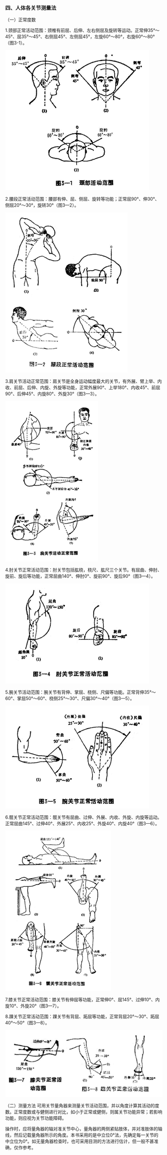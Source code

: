 ### 四、人体各关节测量法

（一）正常度数

1.颈部正常活动范围：颈椎有前屈、后伸、左右侧屈及旋转等运动。正常伸35°〜45°、屈35°〜45°、右侧屈45°、左侧屈45°，左旋60°〜80°，右旋60°〜80°（图3-1）。

<img src="img\3-1.jpg" style="zoom:50%;" />

2.腰段正常活动范围：腰部有伸、屈、侧屈、旋转等功能；正常屈90°、伸30°、侧屈20°〜30°，旋转30°（图3—2）。

<img src="img\3-2.jpg" style="zoom:50%;" />

3.肩关节活动正常范围：肩关节是全身运动幅度最大的关节，有外展、臂上举、内收、前屈、后伸、内旋、外旋等功能，正常外展90°、上举180°、内收45°、前屈90°、后伸45°、内旋80°、外旋30°（图3—3）。

<img src="img\3-3.jpg" style="zoom:50%;" />

4.肘关节正常活动范围：肘关节包括肱桡，桡尺、肱尺三个关节。有屈曲、伸肘、旋前、旋后等功能，正常屈曲140°、伸肘0°、旋前90°、旋后90°（图3—4）。

<img src="img\3-4.jpg" style="zoom:50%;" />

5.腕关节活动范围：腕关节有背伸、掌屈、桡侧、尺偏等功能。正常背伸35°〜60°、掌屈50°〜60°、桡侧25°〜30°、尺偏30°〜40°（图3—5）。

<img src="img\3-5.jpg" style="zoom:50%;" />

6.髋关节正常活动范围：髋关节有屈曲、过伸、外展、内收、外旋、内旋等运动。正常屈曲145°、过伸40°、外展25°、内收25°、外旋40°、内旋40°（图3—6）。

<img src="img\3-6.jpg" style="zoom:50%;" />

7.膝关节正常活动范围：膝关节有伸屈等功能，正常伸0°、屈145°、过伸10°、内旋10°、外旋20°（图3—7）。

8.踝关节正常活动范围：踝关节有背屈、跖屈等功能，正常背屈20°〜30°、跖屈40°〜50°（图3—8）。

![](img/3-7%E3%80%813-8.jpg)

（二）测量方法 可用关节量角器来测量关节活动范围，并以角度计算其活动的度数。正常度数或与健侧进行对比，如小于正常或健侧，则属关节功能异常；若影响功能，则应视为关节功能障碍。

操作时，应将量角器的轴对准关节中心，量角器的两侧紧贴肢体，并对准肢体的轴线，然后记载量角器所示的角度。本书采用的是中立位0°法，先确定每一关节的中立位为0°。如无量角器检查时，也可采用目测的方法进行估计，但一般不甚准确，仅作参考。
